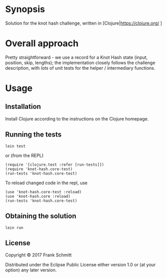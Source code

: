 # Synopsis
Solution for the knot hash challenge, written in [Clojure|https://clojure.org/ ]

# Overall approach
Pretty straightforward - we use a record for a Knot Hash state (input, position, skip, lengths);
the implementation closely follows the challenge description, with *lots* of unit tests for the
helper / intermediary functions.

# Usage

## Installation
Install Clojure according to the instructions on the Clojure homepage.

## Running the tests
```
lein test
```

or (from the REPL)
```
(require '[clojure.test :refer [run-tests]])
(require 'knot-hash.core-test)
(run-tests 'knot-hash.core-test)
```

To reload changed code in the repl, use
```
(use 'knot-hash.core-test :reload)
(use 'knot-hash.core :reload)
(run-tests 'knot-hash.core-test)
```

## Obtaining the solution
```
lein run
```

## License

Copyright © 2017 Frank Schmitt

Distributed under the Eclipse Public License either version 1.0 or (at
your option) any later version.

